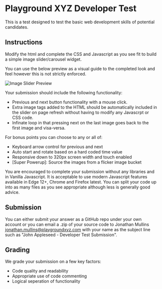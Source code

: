 # Playground XYZ Developer Test

This is a test designed to test the basic web development skills of potential candidates.

## Instructions

Modify the html and complete the CSS and Javascript as you see fit to build a simple image
slider/carousel widget.

You can use the below preview as a visual guide to the completed look and feel however this is not
strictly enforced.

![Image Slider Preview](https://github.com/playground-xyz/developer-test/raw/master/slider-preview.png "Image Slider Preview")

Your submission should include the following functionality:

- Previous and next button functionality with a mouse click.
- Extra image tags added to the HTML should be automatically included in the slider on page refresh
  without having to modify any Javascrpt or CSS code.
- Infinate loop in that pressing next on the last image goes back to the first image and visa-versa.

For bonus points you can choose to any or all of:

- Keyboard arrow control for previous and next
- Auto start and rotate based on a hard coded time value
- Responsive down to 320px screen width and touch enabled
- [Super Powerup]: Source the images from a flicker image bucket

You are encouraged to complete your submission without any libraries and in Vanilla Javascript. It
is acceptable to use modern Javascript features available in Edge 12+, Chrome and Firefox latest.
You can split your code up into as many files as you see appropriate although less is generally good
advice.

## Submission

You can either submit your answer as a GitHub repo under your own account or you can email a .zip
of your source code to Jonathan Mullins <jonathan.mullins@playgroundxyz.com> with your name as the
subject line such as "John Appleseed - Developer Test Submission".

## Grading

We grade your submission on a few key factors:

- Code quality and readability
- Appropriate use of code commenting
- Logical seperation of functionality
